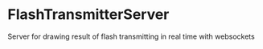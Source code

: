 FlashTransmitterServer
======================

Server for drawing result of flash transmitting in real time with websockets
